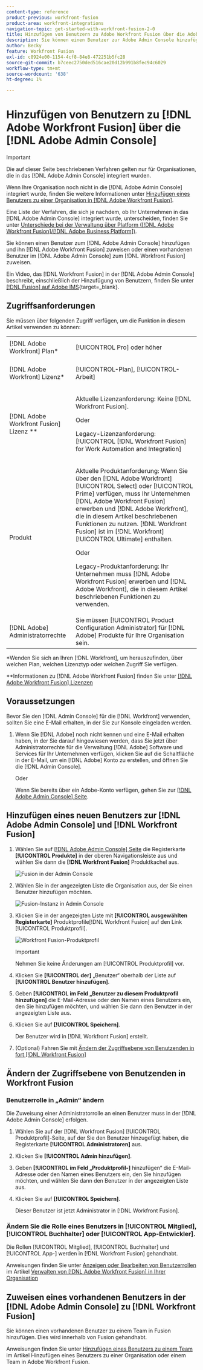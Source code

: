 ```yaml
---
content-type: reference
product-previous: workfront-fusion
product-area: workfront-integrations
navigation-topic: get-started-with-workfront-fusion-2-0
title: Hinzufügen von Benutzern zu Adobe Workfront Fusion über die Adobe Admin Console
description: Sie können einen Benutzer zur Adobe Admin Console hinzufügen und ihn Adobe Workfront Fusion zuweisen, oder Sie können einen vorhandenen Benutzer in der Adobe Admin Console Workfront Fusion zuweisen.
author: Becky
feature: Workfront Fusion
exl-id: c8924e00-1154-4cf8-84e8-472251b5fc28
source-git-commit: b7ceec2750ded516cae20d12b991b8fec94c6029
workflow-type: tm+mt
source-wordcount: '638'
ht-degree: 1%

---
```


# Hinzufügen von Benutzern zu [!DNL Adobe Workfront Fusion] über die [!DNL Adobe Admin Console]

>[!IMPORTANT]
>
>Die auf dieser Seite beschriebenen Verfahren gelten nur für Organisationen, die in das [!DNL Adobe Admin Console] integriert wurden.
>
>Wenn Ihre Organisation noch nicht in die [!DNL Adobe Admin Console] integriert wurde, finden Sie weitere Informationen unter [Hinzufügen eines Benutzers zu einer Organisation in [!DNL Adobe Workfront Fusion]](../organizations/add-user-to-an-organization.md).
>
>Eine Liste der Verfahren, die sich je nachdem, ob Ihr Unternehmen in das [!DNL Adobe Admin Console] integriert wurde, unterscheiden, finden Sie unter [Unterschiede bei der Verwaltung über Platform ([!DNL Adobe Workfront Fusion]/[!DNL Adobe Business Platform])](../fusion-in-admin-console/fusion-adobe-admin-console.md).

Sie können einen Benutzer zum [!DNL Adobe Admin Console] hinzufügen und ihn [!DNL Adobe Workfront Fusion] zuweisen oder einen vorhandenen Benutzer im [!DNL Adobe Admin Console] zum [!DNL Workfront Fusion] zuweisen.

Ein Video, das [!DNL Workfront Fusion] in der [!DNL Adobe Admin Console] beschreibt, einschließlich der Hinzufügung von Benutzern, finden Sie unter [[!DNL Fusion] auf Adobe IMS](https://video.tv.adobe.com/v/3412464/){target=_blank}.

## Zugriffsanforderungen

Sie müssen über folgenden Zugriff verfügen, um die Funktion in diesem Artikel verwenden zu können:

<table style="table-layout:auto"> 
 <col> 
 <col> 
 <tbody> 
  <tr> 
   <td role="rowheader">[!DNL Adobe Workfront] Plan*</td> 
   <td> <p>[!UICONTROL Pro] oder höher</p> </td> 
  </tr> 
  <tr data-mc-conditions=""> 
   <td role="rowheader">[!DNL Adobe Workfront] Lizenz*</td> 
   <td> <p>[!UICONTROL-Plan], [!UICONTROL-Arbeit]</p> </td> 
  </tr> 
  <tr> 
   <td role="rowheader">[!DNL Adobe Workfront Fusion] Lizenz **</td> 
   <td>
   <p>Aktuelle Lizenzanforderung: Keine [!DNL Workfront Fusion].</p>
   <p>Oder</p>
   <p>Legacy-Lizenzanforderung: [!UICONTROL [!DNL Workfront Fusion] for Work Automation and Integration] </p>
   </td> 
  </tr> 
  <tr> 
   <td role="rowheader">Produkt</td> 
   <td>
   <p>Aktuelle Produktanforderung: Wenn Sie über den [!DNL Adobe Workfront] [!UICONTROL Select] oder [!UICONTROL Prime] verfügen, muss Ihr Unternehmen [!DNL Adobe Workfront Fusion] erwerben und [!DNL Adobe Workfront], die in diesem Artikel beschriebenen Funktionen zu nutzen. [!DNL Workfront Fusion] ist im [!DNL Workfront] [!UICONTROL Ultimate] enthalten.</p>
   <p>Oder</p>
   <p>Legacy-Produktanforderung: Ihr Unternehmen muss [!DNL Adobe Workfront Fusion] erwerben und [!DNL Adobe Workfront], die in diesem Artikel beschriebenen Funktionen zu verwenden.</p>
   </td> 
  </tr>
   <tr> 
   <td role="rowheader">[!DNL Adobe] Administratorrechte</td> 
   <td>Sie müssen [!UICONTROL Product Configuration Administrator] für [!DNL Adobe] Produkte für Ihre Organisation sein.</td> 
  </tr>
  </tbody> 
</table>

&#42;Wenden Sie sich an Ihren [!DNL Workfront], um herauszufinden, über welchen Plan, welchen Lizenztyp oder welchen Zugriff Sie verfügen.

&#42;&#42;Informationen zu [!DNL Adobe Workfront Fusion] finden Sie unter [[!DNL Adobe Workfront Fusion] Lizenzen](../../workfront-fusion/get-started/license-automation-vs-integration.md)



## Voraussetzungen

Bevor Sie den [!DNL Admin Console] für die [!DNL Workfront] verwenden, sollten Sie eine E-Mail erhalten, in der Sie zur Konsole eingeladen werden.

1. Wenn Sie [!DNL Adobe] noch nicht kennen und eine E-Mail erhalten haben, in der Sie darauf hingewiesen werden, dass Sie jetzt über Administratorrechte für die Verwaltung [!DNL Adobe] Software und Services für Ihr Unternehmen verfügen, klicken Sie auf die Schaltfläche in der E-Mail, um ein [!DNL Adobe] Konto zu erstellen, und öffnen Sie die [!DNL Admin Console].

   Oder

   Wenn Sie bereits über ein Adobe-Konto verfügen, gehen Sie zur [[!DNL Adobe Admin Console] Seite](https://adminconsole.adobe.com/).


## Hinzufügen eines neuen Benutzers zur [!DNL Adobe Admin Console] und [!DNL Workfront Fusion]

1. Wählen Sie auf [[!DNL Adobe Admin Console] Seite](https://adminconsole.adobe.com/) die Registerkarte **[!UICONTROL Produkte]** in der oberen Navigationsleiste aus und wählen Sie dann die **[!DNL Workfront Fusion]** Produktkachel aus.

   ![Fusion in der Admin Console ](assets/fusion-product-admin-console.png)

1. Wählen Sie in der angezeigten Liste die Organisation aus, der Sie einen Benutzer hinzufügen möchten.

   ![Fusion-Instanz in Admin Console](assets/fusion-instances-admin-console.png)

1. Klicken Sie in der angezeigten Liste mit **[!UICONTROL ausgewählten Registerkarte]** Produktprofile[!DNL Workfront Fusion] auf den Link [!UICONTROL Produktprofil].

   ![Workfront Fusion-Produktprofil](../../administration-and-setup/add-users/create-and-manage-users/assets/prod-profile-1.png)

   >[!IMPORTANT]
   >
   > Nehmen Sie keine Änderungen am [!UICONTROL Produktprofil] vor.

1. Klicken Sie **[!UICONTROL der]** „Benutzer“ oberhalb der Liste auf **[!UICONTROL Benutzer hinzufügen]**.

1. Geben **[!UICONTROL im Feld „Benutzer zu diesem Produktprofil hinzufügen]** die E-Mail-Adresse oder den Namen eines Benutzers ein, den Sie hinzufügen möchten, und wählen Sie dann den Benutzer in der angezeigten Liste aus.

1. Klicken Sie auf **[!UICONTROL Speichern]**.

   Der Benutzer wird in [!DNL Workfront Fusion] erstellt.

   <!--
    >[!IMPORTANT]
    >
    > Do not make any changes to the Product Profile itself.
    -->

1. (Optional) Fahren Sie mit [Ändern der Zugriffsebene von Benutzenden in fort [!DNL Workfront Fusion]](#change-a-users-access-level-in-workfront-fusion)

## Ändern der Zugriffsebene von Benutzenden in Workfront Fusion

### Benutzerrolle in „Admin“ ändern

Die Zuweisung einer Administratorrolle an einen Benutzer muss in der [!DNL Adobe Admin Console] erfolgen.

1. Wählen Sie auf der [!DNL Workfront Fusion] [!UICONTROL Produktprofil]-Seite, auf der Sie den Benutzer hinzugefügt haben, die Registerkarte **[!UICONTROL Administratoren]** aus.

1. Klicken Sie **[!UICONTROL Admin hinzufügen]**.

1. Geben **[!UICONTROL im Feld „Produktprofil-]** hinzufügen“ die E-Mail-Adresse oder den Namen eines Benutzers ein, den Sie hinzufügen möchten, und wählen Sie dann den Benutzer in der angezeigten Liste aus.

1. Klicken Sie auf **[!UICONTROL Speichern]**.

   Dieser Benutzer ist jetzt Administrator in [!DNL Workfront Fusion].

### Ändern Sie die Rolle eines Benutzers in [!UICONTROL Mitglied], [!UICONTROL Buchhalter] oder [!UICONTROL App-Entwickler].

Die Rollen [!UICONTROL Mitglied], [!UICONTROL Buchhalter] und [!UICONTROL App-] werden in [!DNL Workfront Fusion] gehandhabt.

Anweisungen finden Sie unter [Anzeigen oder Bearbeiten von Benutzerrollen](../organizations/manage-fusion-users.md#view-or-edit-user-roles) im Artikel [Verwalten von  [!DNL Adobe Workfront Fusion]  in Ihrer Organisation](../organizations/manage-fusion-users.md)

## Zuweisen eines vorhandenen Benutzers in der [!DNL Adobe Admin Console] zu [!DNL Workfront Fusion]

Sie können einen vorhandenen Benutzer zu einem Team in Fusion hinzufügen. Dies wird innerhalb von Fusion gehandhabt.

Anweisungen finden Sie unter [Hinzufügen eines Benutzers zu einem Team](/help/quicksilver/workfront-fusion/organizations/add-user-to-an-organization.md#add-a-user-to-a-team) im Artikel Hinzufügen eines Benutzers zu einer Organisation oder einem Team in Adobe Workfront Fusion.
